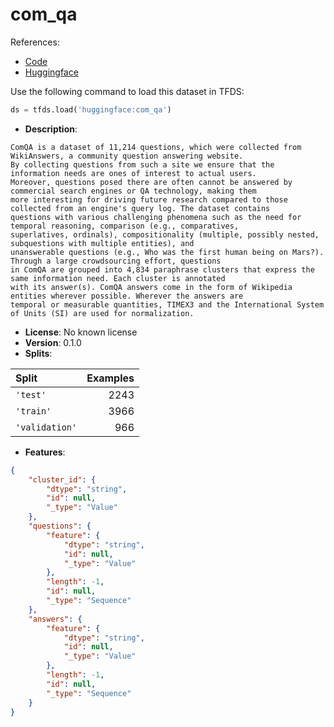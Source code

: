 # com_qa

References:

*   [Code](https://github.com/huggingface/datasets/blob/master/datasets/com_qa)
*   [Huggingface](https://huggingface.co/datasets/com_qa)



Use the following command to load this dataset in TFDS:

```python
ds = tfds.load('huggingface:com_qa')
```

*   **Description**:

```
ComQA is a dataset of 11,214 questions, which were collected from WikiAnswers, a community question answering website. 
By collecting questions from such a site we ensure that the information needs are ones of interest to actual users. 
Moreover, questions posed there are often cannot be answered by commercial search engines or QA technology, making them 
more interesting for driving future research compared to those collected from an engine's query log. The dataset contains 
questions with various challenging phenomena such as the need for temporal reasoning, comparison (e.g., comparatives, 
superlatives, ordinals), compositionality (multiple, possibly nested, subquestions with multiple entities), and 
unanswerable questions (e.g., Who was the first human being on Mars?). Through a large crowdsourcing effort, questions 
in ComQA are grouped into 4,834 paraphrase clusters that express the same information need. Each cluster is annotated 
with its answer(s). ComQA answers come in the form of Wikipedia entities wherever possible. Wherever the answers are 
temporal or measurable quantities, TIMEX3 and the International System of Units (SI) are used for normalization.
```

*   **License**: No known license
*   **Version**: 0.1.0
*   **Splits**:

Split  | Examples
:----- | -------:
`'test'` | 2243
`'train'` | 3966
`'validation'` | 966

*   **Features**:

```json
{
    "cluster_id": {
        "dtype": "string",
        "id": null,
        "_type": "Value"
    },
    "questions": {
        "feature": {
            "dtype": "string",
            "id": null,
            "_type": "Value"
        },
        "length": -1,
        "id": null,
        "_type": "Sequence"
    },
    "answers": {
        "feature": {
            "dtype": "string",
            "id": null,
            "_type": "Value"
        },
        "length": -1,
        "id": null,
        "_type": "Sequence"
    }
}
```


